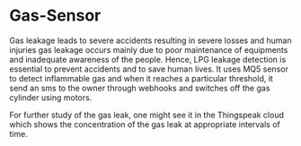 # Gas-Sensor

Gas leakage leads to severe accidents resulting in severe losses and  human injuries gas leakage occurs mainly due to poor maintenance of equipments and inadequate awareness of the people. Hence, LPG leakage detection is essential to prevent accidents and to save human lives. It uses MQ5 sensor to detect inflammable gas and when it reaches a particular threshold, it send an sms to the owner through webhooks and switches off the gas cylinder using motors.

For further study of the gas leak, one might see it in the Thingspeak cloud which shows the concentration of the gas leak at appropriate intervals of time.
